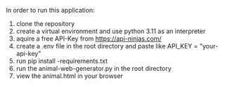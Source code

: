 In order to run this application:

  1. clone the repository
  2. create a virtual environment and use python 3.11 as an interpreter
  3. aquire a free API-Key from https://api-ninjas.com/
  4. create a .env file in the root directory and paste like API_KEY = "your-api-key"
  5. run pip install -requirements.txt
  6. run the animal-web-generator.py in the root directory
  7. view the animal.html in your browser
